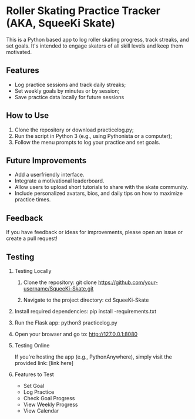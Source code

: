 # Roller Skating Practice Tracker (AKA, SqueeKi Skate)
This is a Python based app to log roller skating progress, track streaks, and set goals. It's intended to engage skaters of all skill levels and keep them motivated.

## Features
- Log practice sessions and track daily streaks;
- Set weekly goals by minutes or by session;
- Save practice data locally for future sessions

## How to Use
1. Clone the repository or download practicelog.py;
2. Run the script in Python 3 (e.g., using Pythonista or a computer);
3. Follow the menu prompts to log your practice and set goals.

## Future Improvements
- Add a userfriendly interface.
- Integrate a motivational leaderboard.
- Allow users to upload short tutorials to share with the skate community.
- Include personalized avatars, bios, and daily tips on how to maximize practice times.

## Feedback
If you have feedback or ideas for improvements, please open an issue or create a pull request!

## Testing

1. Testing Locally
   1.  Clone the repository:
       git clone https://github.com/your-username/SqueeKi-Skate.git

   2.   Navigate to the project directory:
        cd SqueeKi-Skate

  3.   Install required dependencies:
       pip install -requirements.txt

  4.   Run the Flask app:
       python3 practicelog.py

  5.   Open your browser and go to:
       http://127.0.0.1:8080
       
2. Testing Online

   If you're hosting the app (e.g., PythonAnywhere), simply visit the provided link:
   [link here]

3. Features to Test
   * Set Goal
   * Log Practice
   * Check Goal Progress
   * View Weekly Progress
   * View Calendar
   

